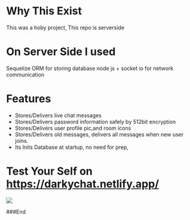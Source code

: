 # Why This Exist
This was a hoby project, This repo is serverside

# On Server Side I used

Sequelize ORM for storing database
node js + socket io for network communication 

# Features

- Stores/Delivers live chat messages
- Stores/Delivers password information safely by 512bit encryption 
- Stores/Delivers user profile pic,and room icons 
- Stores/Delivers old messages, delivers all messages when new user joins.
- Its Inits Database at startup, no need for prep,


# Test Your Self on https://darkychat.netlify.app/
![](https://i.gyazo.com/c6bcbe35dbc0f78f2faf4b8778e37721.png)


###End
